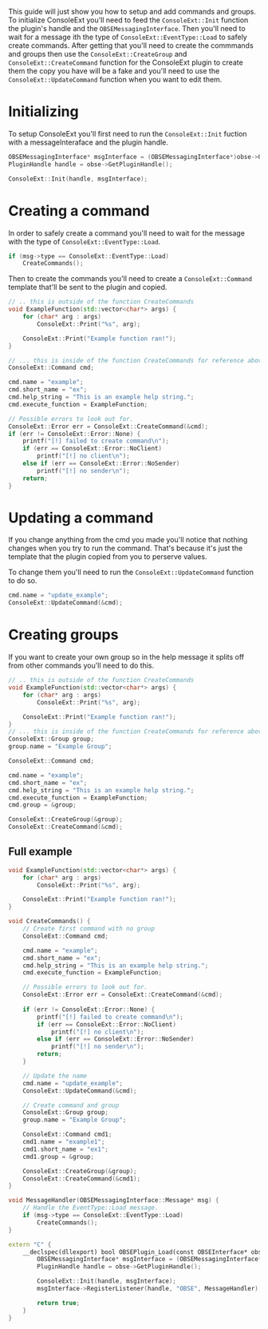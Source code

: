 This guide will just show you how to setup and add commands and groups.
To initialize ConsoleExt you'll need to feed the `ConsoleExt::Init` function the plugin's handle and the `OBSEMessagingInterface`.
Then you'll need to wait for a message ith the type of `ConsoleExt::EventType::Load` to safely create commands.
After getting that you'll need to create the commmands and groups then use the `ConsoleExt::CreateGroup` and `ConsoleExt::CreateCommand` function for the ConsoleExt plugin to create them the copy you have will be a fake and you'll need to use the `ConsoleExt::UpdateCommand` function when you want to edit them.

# Initializing
To setup ConsoleExt you'll first need to run the `ConsoleExt::Init` fuction with a messageInteraface and the plugin handle.
```cpp
OBSEMessagingInterface* msgInterface = (OBSEMessagingInterface*)obse->QueryInterface(kInterface_Messaging);;
PluginHandle handle = obse->GetPluginHandle();

ConsoleExt::Init(handle, msgInterface);
```

# Creating a command
In order to safely create a command you'll need to wait for the message with the type of `ConsoleExt::EventType::Load`.
```cpp
if (msg->type == ConsoleExt::EventType::Load)
	CreateCommands();
```
Then to create the commands you'll need to create a `ConsoleExt::Command` template that'll be sent to the plugin and copied.
```cpp
// .. this is outside of the function CreateCommands
void ExampleFunction(std::vector<char*> args) {
	for (char* arg : args)
		ConsoleExt::Print("%s", arg);

	ConsoleExt::Print("Example function ran!");
}

// ... this is inside of the function CreateCommands for reference above.
ConsoleExt::Command cmd;

cmd.name = "example";
cmd.short_name = "ex";
cmd.help_string = "This is an example help string.";
cmd.execute_function = ExampleFunction;

// Possible errors to look out for.
ConsoleExt::Error err = ConsoleExt::CreateCommand(&cmd);
if (err != ConsoleExt::Error::None) {
    printf("[!] failed to create command\n");
    if (err == ConsoleExt::Error::NoClient)
		printf("[!] no client\n");
    else if (err == ConsoleExt::Error::NoSender)
		printf("[!] no sender\n");
    return;
}
```

# Updating a command
If you change anything from the cmd you made you'll notice that nothing changes when you try to run the command.
That's because it's just the template that the plugin copied from you to perserve values.

To change them you'll need to run the `ConsoleExt::UpdateCommand` function to do so.
```cpp
cmd.name = "update_example";
ConsoleExt::UpdateCommand(&cmd);
```

# Creating groups
If you want to create your own group so in the help message it splits off from other commands you'll need to do this.
```cpp
// .. this is outside of the function CreateCommands
void ExampleFunction(std::vector<char*> args) {
	for (char* arg : args)
		ConsoleExt::Print("%s", arg);

	ConsoleExt::Print("Example function ran!");
}
// ... this is inside of the function CreateCommands for reference above.
ConsoleExt::Group group;
group.name = "Example Group";

ConsoleExt::Command cmd;

cmd.name = "example";
cmd.short_name = "ex";
cmd.help_string = "This is an example help string.";
cmd.execute_function = ExampleFunction;
cmd.group = &group;

ConsoleExt::CreateGroup(&group);
ConsoleExt::CreateCommand(&cmd);
```

## Full example
```cpp
void ExampleFunction(std::vector<char*> args) {
	for (char* arg : args)
		ConsoleExt::Print("%s", arg);

	ConsoleExt::Print("Example function ran!");
}

void CreateCommands() {
	// Create first command with no group
	ConsoleExt::Command cmd;

	cmd.name = "example";
	cmd.short_name = "ex";
	cmd.help_string = "This is an example help string.";
	cmd.execute_function = ExampleFunction;

    // Possible errors to look out for.
	ConsoleExt::Error err = ConsoleExt::CreateCommand(&cmd);
    
	if (err != ConsoleExt::Error::None) {
		printf("[!] failed to create command\n");
		if (err == ConsoleExt::Error::NoClient)
			printf("[!] no client\n");
		else if (err == ConsoleExt::Error::NoSender)
			printf("[!] no sender\n");
		return;
	}

    // Update the name
    cmd.name = "update_example";
    ConsoleExt::UpdateCommand(&cmd);

    // Create command and group
	ConsoleExt::Group group;
	group.name = "Example Group";

	ConsoleExt::Command cmd1;
	cmd1.name = "example1";
	cmd1.short_name = "ex1";
	cmd1.group = &group;

	ConsoleExt::CreateGroup(&group);
	ConsoleExt::CreateCommand(&cmd1);
}

void MessageHandler(OBSEMessagingInterface::Message* msg) {
    // Handle the EventType::Load message.
	if (msg->type == ConsoleExt::EventType::Load)
		CreateCommands();
}

extern "C" {
    __declspec(dllexport) bool OBSEPlugin_Load(const OBSEInterface* obse) {
        OBSEMessagingInterface* msgInterface = (OBSEMessagingInterface*)obse->QueryInterface(kInterface_Messaging);;
        PluginHandle handle = obse->GetPluginHandle();

        ConsoleExt::Init(handle, msgInterface);
        msgInterface->RegisterListener(handle, "OBSE", MessageHandler);

        return true;
    }
}
```
